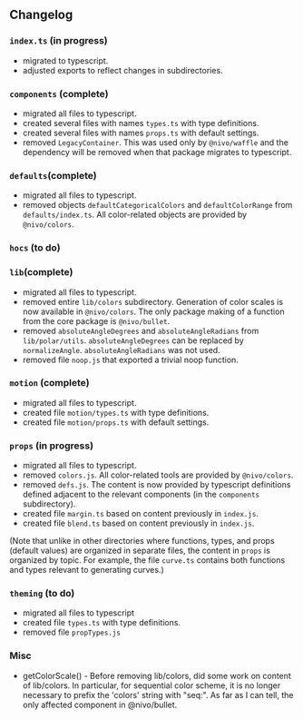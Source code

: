 
## Changelog

### `index.ts` (in progress)

- migrated to typescript.
- adjusted exports to reflect changes in subdirectories. 

### `components` (complete)

- migrated all files to typescript.
- created several files with names `types.ts` with type definitions.
- created several files with names `props.ts` with default settings.
- removed `LegacyContainer`. This was used only by `@nivo/waffle` and the dependency will be removed when that package migrates to typescript.

### `defaults`(complete)

- migrated all files to typescript. 
- removed objects `defaultCategoricalColors` and `defaultColorRange` from `defaults/index.ts`. All color-related objects are provided by `@nivo/colors`.

### `hocs` (to do)

### `lib`(complete)

- migrated all files to typescript.
- removed entire `lib/colors` subdirectory. Generation of color scales is now available in `@nivo/colors`. The only package making of a function from the core package is `@nivo/bullet`.
- removed `absoluteAngleDegrees` and `absoluteAngleRadians` from `lib/polar/utils`. `absoluteAngleDegrees` can be replaced by `normalizeAngle`. `absoluteAngleRadians` was not used.
- removed file `noop.js` that exported a trivial noop function.


### `motion` (complete)

- migrated all files to typescript.
- created file `motion/types.ts` with type definitions.
- created file `motion/props.ts` with default settings.

### `props` (in progress)

- migrated all files to typescript.
- removed `colors.js`. All color-related tools are provided by `@nivo/colors`.
- removed `defs.js`. The content is now provided by typescript definitions defined adjacent to the relevant components (in the `components` subdirectory).
- created file `margin.ts` based on content previously in `index.js`. 
- created file `blend.ts` based on content previously in `index.js`.

(Note that unlike in other directories where functions, types, and props (default values) are organized in separate files, the content in `props` is organized by topic. For example, the file `curve.ts` contains both functions and types relevant to generating curves.)

### `theming` (to do)

- migrated all files to typescript
- created file `types.ts` with type definitions.
- removed file `propTypes.js`



### Misc

- getColorScale() - Before removing lib/colors, did some work on content of lib/colors. In particular, for sequential color scheme, it is no longer necessary to prefix the 'colors' string with "seq:". As far as I can tell, the only affected component in @nivo/bullet.
